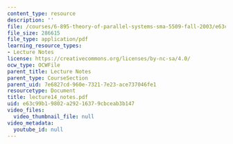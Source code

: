 ```yaml
---
content_type: resource
description: ''
file: /courses/6-895-theory-of-parallel-systems-sma-5509-fall-2003/e63c99b19802a29216379cbceab3b147_lecture14_notes.pdf
file_size: 286615
file_type: application/pdf
learning_resource_types:
- Lecture Notes
license: https://creativecommons.org/licenses/by-nc-sa/4.0/
ocw_type: OCWFile
parent_title: Lecture Notes
parent_type: CourseSection
parent_uid: 7e6827cd-960e-7321-7e23-ace737046fe1
resourcetype: Document
title: lecture14_notes.pdf
uid: e63c99b1-9802-a292-1637-9cbceab3b147
video_files:
  video_thumbnail_file: null
video_metadata:
  youtube_id: null
---
```

